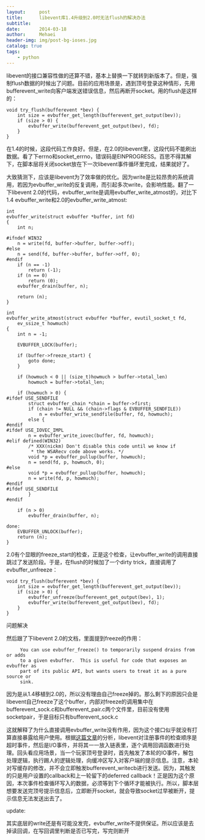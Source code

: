 ```yaml
---
layout:     post
title:      libevent库1.4升级到2.0时无法flush的解决办法
subtitle:   
date:       2014-03-18
author:     Mehaei
header-img: img/post-bg-ioses.jpg
catalog: true
tags:
    - python
---
```

libevent的接口兼容性做的还算不错，基本上替换一下就转到新版本了。但是，强制flush数据的时候出了问题。目前的应用场景是，遇到顶号登录这种情形，先用bufferevent_write向客户端发送错误信息，然后再断开socket。用的flush是这样的：

```
void try_flush(bufferevent *bev) {
    int size = evbuffer_get_length(bufferevent_get_output(bev));
    if (size > 0) {
        evbuffer_write(bufferevent_get_output(bev), fd);
    }  
}
```

在1.4的时候，这段代码工作良好。但是，在2.0的libevent里，这段代码不能刷出数据。看了下errno和socket_errno，错误码是EINPROGRESS。百思不得其解下，在脚本层将关闭socket放在下一次libevent事件循环里完成，结果就好了。

大致猜测下，应该是libevent为了效率做的优化。因为write是比较昂贵的系统调用，若因为evbuffer_write的反复调用，而引起多次write，会影响性能。翻了一下libevent 2.0的代码，evbuffer_write是调用evbuffer_write_atmost的，对比下1.4 evbuffer_write和2.0的evbuffer_write_atmost:

```
int
evbuffer_write(struct evbuffer *buffer, int fd)
{
    int n;

#ifndef WIN32
    n = write(fd, buffer->buffer, buffer->off);
#else
    n = send(fd, buffer->buffer, buffer->off, 0);
#endif
    if (n == -1)
        return (-1);
    if (n == 0)
        return (0);
    evbuffer_drain(buffer, n);

    return (n);
}
```

```
int
evbuffer_write_atmost(struct evbuffer *buffer, evutil_socket_t fd,
    ev_ssize_t howmuch)
{
    int n = -1;

    EVBUFFER_LOCK(buffer);

    if (buffer->freeze_start) {
        goto done;
    }

    if (howmuch < 0 || (size_t)howmuch > buffer->total_len)
        howmuch = buffer->total_len;

    if (howmuch > 0) {
#ifdef USE_SENDFILE
        struct evbuffer_chain *chain = buffer->first;
        if (chain != NULL && (chain->flags & EVBUFFER_SENDFILE))
            n = evbuffer_write_sendfile(buffer, fd, howmuch);
        else {
#endif
#ifdef USE_IOVEC_IMPL
        n = evbuffer_write_iovec(buffer, fd, howmuch);
#elif defined(WIN32)
        /* XXX(nickm) Don't disable this code until we know if
         * the WSARecv code above works. */
        void *p = evbuffer_pullup(buffer, howmuch);
        n = send(fd, p, howmuch, 0);
#else
        void *p = evbuffer_pullup(buffer, howmuch);
        n = write(fd, p, howmuch);
#endif
#ifdef USE_SENDFILE
        }
#endif

    if (n > 0)
        evbuffer_drain(buffer, n);

done:
    EVBUFFER_UNLOCK(buffer);
    return (n);
}
```

2.0有个显眼的freeze_start的检查，正是这个检查，让evbuffer_write的调用直接跳过了发送阶段。于是，在flush的时候加了一个dirty trick，直接调用了evbuffer_unfreeze：

```
void try_flush(bufferevent *bev) {
    int size = evbuffer_get_length(bufferevent_get_output(bev));
    if (size > 0) {
        evbuffer_unfreeze(bufferevent_get_output(bev), 1);
        evbuffer_write(bufferevent_get_output(bev), fd);
    } 
}
```

问题解决

然后跟了下libevent 2.0的文档，里面提到freeze的作用：

```
     You can use evbuffer_freeze() to temporarily suspend drains from or adds
     to a given evbuffer.  This is useful for code that exposes an evbuffer as
     part of its public API, but wants users to treat it as a pure source or
     sink.
```

因为是从1.4移植到2.0的，所以没有理由自己freeze掉的。那么剩下的原因只会是libevent自己freeze了这个buffer，内部对freeze的调用集中在bufferevent_sock.c和bufferevent_pair.c两个文件里，目前没有使用socketpair，于是目标只有bufferevent_sock.c

这就解释了为什么直接调用evbuffer_write没有作用，因为这个接口似乎就没有打算直接暴露给用户使用。根据[这篇文章](http://liuxun.org/blog/libevent-yuan-ma-shen-du-pou-xi-san-libevent-ji-ben-shi-yong-chang-jing-he-shi-jian-liu-cheng/)的分析，libevent对注册事件的检查顺序是超时事件，然后是I/O事件，并将其一一放入链表里，逐个调用回调函数进行处理。回头看应用场景，当一个玩家顶号登录时，首先触发了本轮的IO事件，解包处理逻辑，执行踢人的逻辑处理，向缓冲区写入对客户端的提示信息。注意，本轮对写缓存的修改，并不会立即触发bufferevent_writecb进行发送。因为，其触发的只是用户设置的callback和上一轮留下的deferred callback！正是因为这个原因，本次事件检查循环写入的数据，必须等到下个循环才能被执行。所以，脚本层想要发送完顶号提示信息后，立即断开socket，就会导致socket过早被断开，提示信息无法发送出去了。

update:

其实底层的write还是有可能没发完，evbuffer_write不提供保证。所以应该是去掉读回调，在写回调里判断是否已写完，写完则断开
